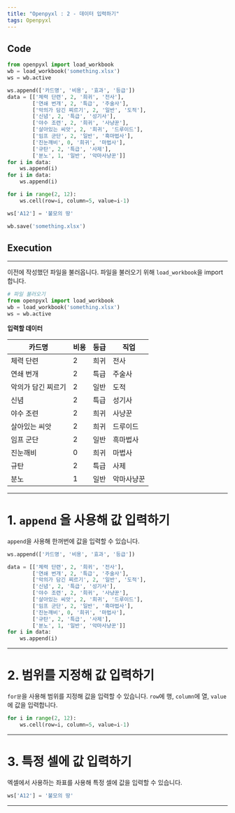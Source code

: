 ```yaml
---
title: "Openpyxl : 2 - 데이터 입력하기"
tags: Openpyxl
---
```






## Code

```python
from openpyxl import load_workbook
wb = load_workbook('something.xlsx')
ws = wb.active

ws.append(['카드명', '비용', '효과', '등급'])
data = [['체력 단련', 2, '희귀', '전사'],
        ['연쇄 번개', 2, '특급', '주술사'],
        ['악의가 담긴 찌르기', 2, '일반', '도적'],
        ['신념', 2, '특급', '성기사'],
        ['야수 조련', 2, '희귀', '사냥꾼'],
        ['살아있는 씨앗', 2, '희귀', '드루이드'],
        ['임프 군단', 2, '일반', '흑마법사'],
        ['진눈깨비', 0, '희귀', '마법사'],
        ['규탄', 2, '특급', '사제'],
        ['분노', 1, '일반', '악마사냥꾼']]
for i in data:
    ws.append(i)
for i in data:
    ws.append(i)

for i in range(2, 12):
    ws.cell(row=i, column=5, value=i-1)

ws['A12'] = '불모의 땅'

wb.save('something.xlsx')
```



## Execution







---



이전에 작성했던 파일을 불러옵니다. 파일을 불러오기 위해 `load_workbook`을 import 합니다.

```python
# 파일 불러오기
from openpyxl import load_workbook
wb = load_workbook('something.xlsx')
ws = wb.active
```

**입력할 데이터**

| 카드명             | 비용 | 등급 | 직업       |
| ------------------ | ---- | :--- | ---------- |
| 체력 단련          | 2    | 희귀 | 전사       |
| 연쇄 번개          | 2    | 특급 | 주술사     |
| 악의가 담긴 찌르기 | 2    | 일반 | 도적       |
| 신념               | 2    | 특급 | 성기사     |
| 야수 조련          | 2    | 희귀 | 사냥꾼     |
| 살아있는 씨앗      | 2    | 희귀 | 드루이드   |
| 임프 군단          | 2    | 일반 | 흑마법사   |
| 진눈깨비           | 0    | 희귀 | 마법사     |
| 규탄               | 2    | 특급 | 사제       |
| 분노               | 1    | 일반 | 악마사냥꾼 |



---



# 1. `append` 을 사용해 값 입력하기

`append`을 사용해 한꺼번에 값을 입력할 수 있습니다.

```python
ws.append(['카드명', '비용', '효과', '등급'])
```

```python
data = [['체력 단련', 2, '희귀', '전사'],
        ['연쇄 번개', 2, '특급', '주술사'],
        ['악의가 담긴 찌르기', 2, '일반', '도적'],
        ['신념', 2, '특급', '성기사'],
        ['야수 조련', 2, '희귀', '사냥꾼'],
        ['살아있는 씨앗', 2, '희귀', '드루이드'],
        ['임프 군단', 2, '일반', '흑마법사'],
        ['진눈깨비', 0, '희귀', '마법사'],
        ['규탄', 2, '특급', '사제'],
        ['분노', 1, '일반', '악마사냥꾼']]
for i in data:
    ws.append(i)
```



---



# 2. 범위를 지정해 값 입력하기

`for문`을 사용해 범위를 지정해 값을 입력할 수 있습니다. `row`에 행, `column`에 열, `value`에 값을 입력합니다. 

```python
for i in range(2, 12):
    ws.cell(row=i, column=5, value=i-1)
```



---



# 3. 특정 셀에 값 입력하기

엑셀에서 사용하는 좌표를 사용해 특정 셀에 값을 입력할 수 있습니다.

```python
ws['A12'] = '불모의 땅'
```



---

